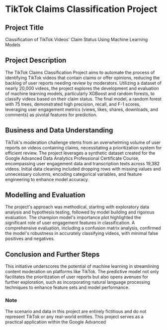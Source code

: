 # TikTok Claims Classification Project

## Project Title
Classification of TikTok Videos' Claim Status Using Machine Learning Models

## Project Description
The TikTok Claims Classification Project aims to automate the process of identifying TikTok videos that contain claims or offer opinions, reducing the backlog of user reports needing review by moderators. Utilizing a dataset of nearly 20,000 videos, the project explores the development and evaluation of machine learning models, particularly XGBoost and random forests, to classify videos based on their claim status. The final model, a random forest with 75 trees, demonstrated high precision, recall, and F-1 scores, leveraging user engagement metrics (views, likes, shares, downloads, and comments) as pivotal features for prediction.

## Business and Data Understanding
TikTok's moderation challenge stems from an overwhelming volume of user reports on videos containing claims, necessitating a prioritization system for efficient review. The project leverages a synthetic dataset created for the Google Advanced Data Analytics Professional Certificate Course, encompassing user engagement data and transcription texts across 19,382 videos. Initial data cleaning included dropping rows with missing values and unnecessary columns, encoding categorical variables, and feature engineering to enhance model accuracy.

## Modelling and Evaluation
The project's approach was methodical, starting with exploratory data analysis and hypothesis testing, followed by model building and rigorous evaluation. The champion model's importance plot highlighted the significant role of user engagement features in classification. A comprehensive evaluation, including a confusion matrix analysis, confirmed the model's robustness in accurately classifying videos, with minimal false positives and negatives.

## Conclusion and Further Steps
This initiative underscores the potential of machine learning in streamlining content moderation on platforms like TikTok. The predictive model not only facilitates the prioritization of user reports but also opens avenues for further exploration, such as incorporating natural language processing techniques to enhance feature sets and model performance.

### Note
The scenario and data in this project are entirely fictitious and do not represent TikTok or any real-world entities. This project serves as a practical application within the Google Advanced
